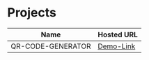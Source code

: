 # Projects 

|Name               | Hosted URL                               | 
|-------------------|-----------------------------------------------------------|
| QR-CODE-GENERATOR | [Demo-Link](https://admirable-puppy-9801de.netlify.app/)  | 
